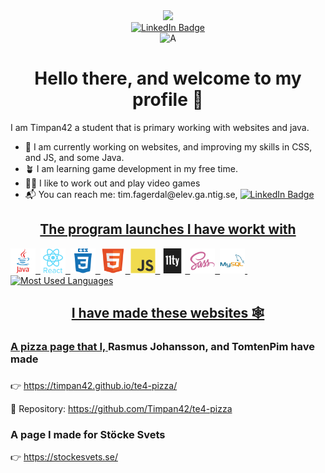 <div id="header" align="center">
  <img src="https://media.giphy.com/media/v1.Y2lkPTc5MGI3NjExcHgyZHhqcmJsMG0zdnpsdm5xZnVrajY5cm9hMXg1ZmplenZ3d2gwcyZlcD12MV9pbnRlcm5hbF9naWZfYnlfaWQmY3Q9cw/gjrYDwbjnK8x36xZIO/giphy.gif" width="100"/>

  <div>
    <a href="https://www.linkedin.com/in/tim-fagerdal-a70106293/">
    <img src="https://img.shields.io/badge/LinkedIn-blue?style=for-the-badge&logo=linkedin&logoColor=white" alt="LinkedIn Badge"/>
  </a>
  </div>  
</div>

<div align="center">
 <img src="https://komarev.com/ghpvc/?username=Timpan42&style=flat-square&color=blue" alt="A "/>
</div>
<div >
  <h1 align="center">
    Hello there, and welcome to my profile 👋
  </h1>

  <p>
    I am Timpan42 a student that is primary working with websites and java.
  </p>
  <ul>
    <li>🔭 I am currently working on websites, and improving my skills in CSS, and JS, and some Java.</li>
    <li>🪴 I am learning game development in my free time.</li>
    <li>🏃‍♂️ I like to work out and play video games</li>
    <li>📬 You can reach me: tim.fagerdal@elev.ga.ntig.se,
    <a href="https://www.linkedin.com/in/tim-fagerdal-a70106293/">
    <img src="https://img.shields.io/badge/LinkedIn-blue?style=for-the-badge&logo=linkedin&logoColor=white" alt="LinkedIn Badge"/></li>
  </ul>
</div>


<div >
  <h2 align="center">
    The program launches I have workt with
  </h2>
  <div>
  <img src="https://github.com/devicons/devicon/blob/master/icons/java/java-original-wordmark.svg" title="Java" alt="Java" width="40" height="40"/>&nbsp;
  <img src="https://github.com/devicons/devicon/blob/master/icons/react/react-original-wordmark.svg" title="React" alt="React" width="40" height="40"/>&nbsp;
  <img src="https://github.com/devicons/devicon/blob/master/icons/css3/css3-plain-wordmark.svg"  title="CSS3" alt="CSS" width="40" height="40"/>&nbsp;
  <img src="https://github.com/devicons/devicon/blob/master/icons/html5/html5-original.svg" title="HTML5" alt="HTML5" width="40" height="40"/>&nbsp;
  <img src="https://github.com/devicons/devicon/blob/master/icons/javascript/javascript-original.svg" title="JavaScript" alt="JavaScript" width="40" height="40"/>&nbsp;
  <img src="https://github.com/devicons/devicon/blob/master/icons/eleventy/eleventy-original.svg" title="11ty"  alt="11ty" width="40" height="40"/>&nbsp;
  <img src="https://github.com/devicons/devicon/blob/master/icons/sass/sass-original.svg" title="Sass"  alt="Sass" width="40" height="40"/>&nbsp;
  <img src="https://github.com/devicons/devicon/blob/master/icons/mysql/mysql-original-wordmark.svg" title="MySQL"  alt="MySQL" width="40" height="40"/>&nbsp;
</div>
  <img src="https://github-readme-stats.vercel.app/api/top-langs/?username=Timpan42&layout=compact" title="Most Used Languages" alt="Most Used Languages">
</div>


<div>
  <h2 align="center">
    I have made these websites 🕸
  </h2>
  <h3>
    A pizza page that I, 
    <a herf="https://github.com/RasmusJohansson04">Rasmus Johansson</a>, and 
    <a herf="https://github.com/TomtenPim">
    TomtenPim 
    </a>
    have made
 </h3>
 
</div>

###  
👉 https://timpan42.github.io/te4-pizza/

🤖 Repository: https://github.com/Timpan42/te4-pizza 

### A page I made for Stöcke Svets 
👉 https://stockesvets.se/

<!--
**Timpan42/Timpan42** is a ✨ _special_ ✨ repository because its `README.md` (this file) appears on your GitHub profile.

Here are some ideas to get you started:

- 🔭 I’m currently working on ...
- 🌱 I’m currently learning ...
- 👯 I’m looking to collaborate on ...
- 🤔 I’m looking for help with ...
- 💬 Ask me about ...
- 📫 How to reach me: ...
- 😄 Pronouns: ...
- ⚡ Fun fact: ...
-->
